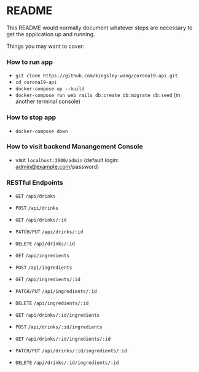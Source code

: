 # README

This README would normally document whatever steps are necessary to get the
application up and running.

Things you may want to cover:

### How to run app

- `git clone https://github.com/kingsley-wang/corona19-api.git`
- `cd corona19-api`
- `docker-compose up --build`
- `docker-compose run web rails db:create db:migrate db:seed` (in another terminal console)

### How to stop app

- `docker-compose down`

### How to visit backend Manangement Console

- visit `localhost:3000/admin` (default login: admin@example.com/password)


### RESTful Endpoints

- `GET` `/api/drinks`
- `POST` `/api/drinks`
- `GET` `/api/drinks/:id`
- `PATCH/PUT` `/api/drinks/:id`
- `DELETE` `/api/drinks/:id`

- `GET` `/api/ingredients`
- `POST` `/api/ingredients`
- `GET` `/api/ingredients/:id`
- `PATCH/PUT` `/api/ingredients/:id`
- `DELETE` `/api/ingredients/:id`


- `GET` `/api/drinks/:id/ingredients`
- `POST` `/api/drinks/:id/ingredients`
- `GET` `/api/drinks/:id/ingredients/:id`
- `PATCH/PUT` `/api/drinks/:id/ingredients/:id`
- `DELETE` `/api/drinks/:id/ingredients/:id`
